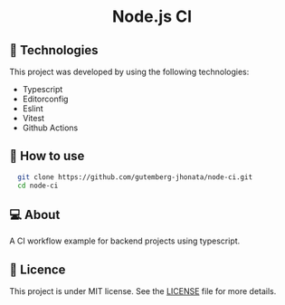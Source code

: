 <h1 align="center">Node.js CI</h1>

## 🧪 Technologies

This project was developed by using the following technologies:

* Typescript
* Editorconfig
* Eslint
* Vitest 
* Github Actions

## 🚀 How to use
```bash
  git clone https://github.com/gutemberg-jhonata/node-ci.git
  cd node-ci
```
## 💻 About

A CI workflow example for backend projects using typescript.

## :memo: Licence

This project is under MIT license. See the [LICENSE](.github/LICENSE.md) file for more details.
